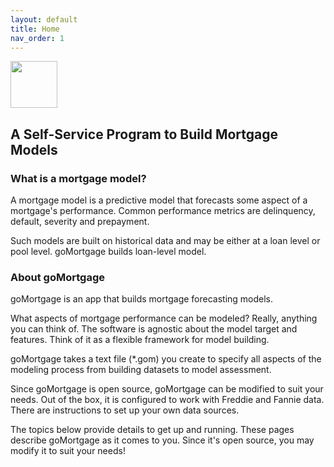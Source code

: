 ```yaml
---
layout: default
title: Home
nav_order: 1
---
```


<div style="text-align: left;">
  <img src="{{ site.baseurl }}/images/vee1c.png" width="75" height="75" />
</div>

## A Self-Service Program to Build Mortgage Models

### What is a mortgage model?

A mortgage model is a predictive model that forecasts some aspect of a mortgage's performance.
Common performance metrics are delinquency, default, severity and prepayment.

Such models are built on historical data and may be either at a loan level or pool level.
goMortgage builds loan-level model.

### About goMortgage

goMortgage is an app that builds mortgage forecasting models.

What aspects of mortgage performance can be modeled? Really, anything you can think of.  The software
is agnostic about the model target and features. Think of it as a flexible framework for model building.

goMortgage takes a text file (*.gom) you create to specify all aspects of the modeling process
from building datasets to model assessment.

Since goMortgage is open source, goMortgage can be modified to suit your needs.
Out of the box, it is configured to work with Freddie and Fannie data. There are
instructions to set up your own data sources. 

The topics below provide details to get up and running.  These pages describe goMortgage as it
comes to you.  Since it's open source, you may modify it to suit your needs!
